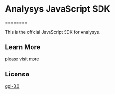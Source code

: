 
# Analysys JavaScript SDK

========

This is the official JavaScript SDK for Analysys.

## Learn More

please visit [more](https://docs.analysys.cn/ark/integration/sdk/js)


## License

[gpl-3.0](https://www.gnu.org/licenses/gpl-3.0.txt)

